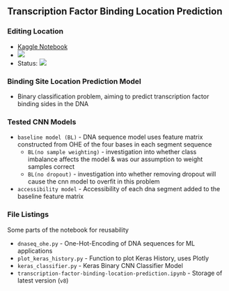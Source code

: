 ## Transcription Factor Binding Location Prediction 

### Editing Location
- [Kaggle Notebook](https://www.kaggle.com/shtrausslearning/transcription-factor-binding-location-prediction)
- ![](https://camo.githubusercontent.com/d38e6cc39779250a2835bf8ed3a72d10dbe3b05fa6527baa3f6f1e8e8bd056bf/68747470733a2f2f696d672e736869656c64732e696f2f62616467652f436f64652d507974686f6e2d696e666f726d6174696f6e616c3f7374796c653d666c6174266c6f676f3d707974686f6e266c6f676f436f6c6f723d776869746526636f6c6f723d326262633861)
- Status: ![](https://badgen.net/badge/status/WIP/orange) 

### Binding Site Location Prediction Model
- Binary classification problem, aiming to predict transcription factor binding sides in the DNA

### Tested CNN Models
- <code>baseline model (BL)</code> - DNA sequence model uses feature matrix constructed from OHE of the four bases in each segment sequence
  - <code>BL(no sample weighting)</code> - investigation into whether class imbalance affects the model & was our assumption to weight samples correct
  - <code>BL(no dropout)</code> - investigation into whether removing dropout will cause the cnn model to overfit in this problem
- <code>accessibility model</code> - Accessibility of each dna segment added to the baseline feature matrix

### File Listings 
Some parts of the notebook for reusability
- <code>dnaseq_ohe.py</code> - One-Hot-Encoding of DNA sequences for ML applications
- <code>plot_keras_history.py</code> - Function to plot Keras History, uses Plotly
- <code>keras_classifier.py</code> - Keras Binary CNN Classifier Model
- <code>transcription-factor-binding-location-prediction.ipynb</code> - Storage of latest version (<code>v8</code>)
